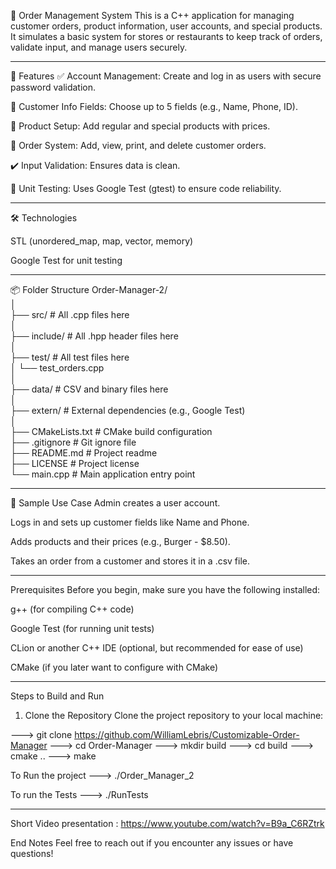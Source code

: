 🧾 Order Management System
This is a C++  application for managing customer orders, product information, user accounts, and special products. It simulates a basic system for stores or restaurants to keep track of orders, validate input, and manage users securely.


**************************************************************************************
📁 Features
✅ Account Management: Create and log in as users with secure password validation.

🧍 Customer Info Fields: Choose up to 5 fields (e.g., Name, Phone, ID).

🛒 Product Setup: Add regular and special products with prices.

🧾 Order System: Add, view, print, and delete customer orders.

✔️ Input Validation: Ensures data is clean.

🔎 Unit Testing: Uses Google Test (gtest) to ensure code reliability.
***************************************************************************



🛠️ Technologies

STL (unordered_map, map, vector, memory)

Google Test for unit testing
****************************************************************** 


📦 Folder Structure
Order-Manager-2/ <br>
│<br>
├── src/                      # All .cpp files here<br>
│<br>
├── include/                  # All .hpp header files here<br>
│<br>
├── test/                     # All test files here<br>
│   └── test_orders.cpp<br>
│<br>
├── data/                     # CSV and binary files here<br>
│<br>
├── extern/                   # External dependencies (e.g., Google Test)<br>
│<br>
├── CMakeLists.txt            # CMake build configuration<br>
├── .gitignore                # Git ignore file<br>
├── README.md                 # Project readme<br>
├── LICENSE                   # Project license<br>
└── main.cpp                  # Main application entry point<br>
*************************************************************************



🧠 Sample Use Case
Admin creates a user account.

Logs in and sets up customer fields like Name and Phone.

Adds products and their prices (e.g., Burger - $8.50).

Takes an order from a customer and stores it in a .csv file.
******************************************************************************



Prerequisites
Before you begin, make sure you have the following installed:

g++ (for compiling C++ code)

Google Test (for running unit tests)

CLion or another C++ IDE (optional, but recommended for ease of use)

CMake (if you later want to configure with CMake)
*************************************************************************


Steps to Build and Run
1. Clone the Repository
   Clone the project repository to your local machine:

--->      git clone https://github.com/WilliamLebris/Customizable-Order-Manager
--->      cd Order-Manager
--->      mkdir build
--->      cd build
--->      cmake ..
--->      make

To Run the project 
--->      ./Order_Manager_2

To run the Tests
--->      ./RunTests

*************************************************************************


Short Video presentation : https://www.youtube.com/watch?v=B9a_C6RZtrk

End Notes
Feel free to reach out if you encounter any issues or have questions!









